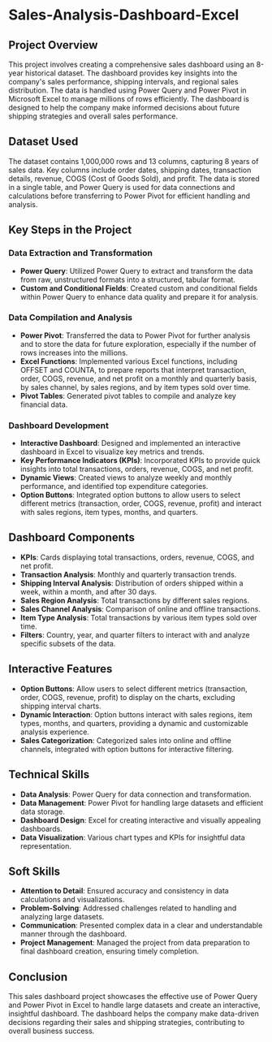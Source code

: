 # Sales-Analysis-Dashboard-Excel

## Project Overview
This project involves creating a comprehensive sales dashboard using an 8-year historical dataset. The dashboard provides key insights into the company's sales performance, shipping intervals, and regional sales distribution. The data is handled using Power Query and Power Pivot in Microsoft Excel to manage millions of rows efficiently. The dashboard is designed to help the company make informed decisions about future shipping strategies and overall sales performance.

## Dataset Used
The dataset contains 1,000,000 rows and 13 columns, capturing 8 years of sales data. Key columns include order dates, shipping dates, transaction details, revenue, COGS (Cost of Goods Sold), and profit. The data is stored in a single table, and Power Query is used for data connections and calculations before transferring to Power Pivot for efficient handling and analysis.

## Key Steps in the Project
### Data Extraction and Transformation
- **Power Query**: Utilized Power Query to extract and transform the data from raw, unstructured formats into a structured, tabular format.
- **Custom and Conditional Fields**: Created custom and conditional fields within Power Query to enhance data quality and prepare it for analysis.

### Data Compilation and Analysis
- **Power Pivot**: Transferred the data to Power Pivot for further analysis and to store the data for future exploration, especially if the number of rows increases into the millions.
- **Excel Functions**: Implemented various Excel functions, including OFFSET and COUNTA, to prepare reports that interpret transaction, order, COGS, revenue, and net profit on a monthly and quarterly basis, by sales channel, by sales regions, and by item types sold over time.
- **Pivot Tables**: Generated pivot tables to compile and analyze key financial data.

### Dashboard Development
- **Interactive Dashboard**: Designed and implemented an interactive dashboard in Excel to visualize key metrics and trends.
- **Key Performance Indicators (KPIs)**: Incorporated KPIs to provide quick insights into total transactions, orders, revenue, COGS, and net profit.
- **Dynamic Views**: Created views to analyze weekly and monthly performance, and identified top expenditure categories.
- **Option Buttons**: Integrated option buttons to allow users to select different metrics (transaction, order, COGS, revenue, profit) and interact with sales regions, item types, months, and quarters.

## Dashboard Components
- **KPIs**: Cards displaying total transactions, orders, revenue, COGS, and net profit.
- **Transaction Analysis**: Monthly and quarterly transaction trends.
- **Shipping Interval Analysis**: Distribution of orders shipped within a week, within a month, and after 30 days.
- **Sales Region Analysis**: Total transactions by different sales regions.
- **Sales Channel Analysis**: Comparison of online and offline transactions.
- **Item Type Analysis**: Total transactions by various item types sold over time.
- **Filters**: Country, year, and quarter filters to interact with and analyze specific subsets of the data.

## Interactive Features
- **Option Buttons**: Allow users to select different metrics (transaction, order, COGS, revenue, profit) to display on the charts, excluding shipping interval charts.
- **Dynamic Interaction**: Option buttons interact with sales regions, item types, months, and quarters, providing a dynamic and customizable analysis experience.
- **Sales Categorization**: Categorized sales into online and offline channels, integrated with option buttons for interactive filtering.

## Technical Skills
- **Data Analysis**: Power Query for data connection and transformation.
- **Data Management**: Power Pivot for handling large datasets and efficient data storage.
- **Dashboard Design**: Excel for creating interactive and visually appealing dashboards.
- **Data Visualization**: Various chart types and KPIs for insightful data representation.

## Soft Skills
- **Attention to Detail**: Ensured accuracy and consistency in data calculations and visualizations.
- **Problem-Solving**: Addressed challenges related to handling and analyzing large datasets.
- **Communication**: Presented complex data in a clear and understandable manner through the dashboard.
- **Project Management**: Managed the project from data preparation to final dashboard creation, ensuring timely completion.

## Conclusion
This sales dashboard project showcases the effective use of Power Query and Power Pivot in Excel to handle large datasets and create an interactive, insightful dashboard. The dashboard helps the company make data-driven decisions regarding their sales and shipping strategies, contributing to overall business success.
